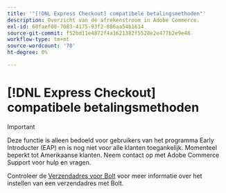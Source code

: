```yaml
---
title: '"[!DNL Express Checkout] compatibele betalingsmethoden"'
description: Overzicht van de afrekenstroom in Adobe Commerce.
exl-id: 60faef08-7083-4175-93f2-086aa54b1614
source-git-commit: f52bd11e4872f4a1621382f5528e2e477b2e9e48
workflow-type: tm+mt
source-wordcount: '70'
ht-degree: 0%

---
```


# [!DNL Express Checkout] compatibele betalingsmethoden

>[!IMPORTANT]
>
> Deze functie is alleen bedoeld voor gebruikers van het programma Early Introducter (EAP) en is nog niet voor alle klanten toegankelijk. Momenteel beperkt tot Amerikaanse klanten. Neem contact op met Adobe Commerce Support voor hulp en vragen.

Controleer de [Verzendadres voor Bolt](https://help.bolt.com/shoppers/guides/checkout/update-shipping-address) voor meer informatie over het instellen van een verzendadres met Bolt.
